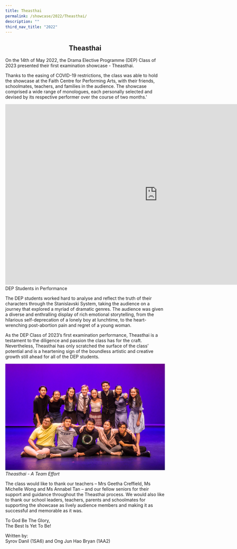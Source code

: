 ```yaml
---
title: Theasthai
permalink: /showcase/2022/Theasthai/
description: ""
third_nav_title: "2022"
---
```

## <center> Theasthai</center>

On the 14th of May 2022, the Drama Elective Programme (DEP) Class of 2023 presented their first examination showcase - Theasthai.

  

Thanks to the easing of COVID-19 restrictions, the class was able to hold the showcase at the Faith Centre for Performing Arts, with their friends, schoolmates, teachers, and families in the audience. The showcase comprised a wide range of monologues, each personally selected and devised by its respective performer over the course of two months.'

<iframe allowfullscreen="true" height="569" width="960" frameborder="0" src="https://docs.google.com/presentation/d/e/2PACX-1vRr2ekZN1cUIY3GkkEJD0rwqzAMO9hGWBTAGVHHWcoxw2gIAAlmh-sDDMQimMKZ_i0ARc_DzkFdOtqI/embed?start=false&amp;loop=false&amp;delayms=3000"></iframe>
DEP Students in Performance

The DEP students worked hard to analyse and reflect the truth of their characters through the Stanislavski System, taking the audience on a journey that explored a myriad of dramatic genres. The audience was given a diverse and enthralling display of rich emotional storytelling, from the hilarious self-deprecation of a lonely boy at lunchtime, to the heart-wrenching post-abortion pain and regret of a young woman.

  

As the DEP Class of 2023’s first examination performance, Theasthai is a testament to the diligence and passion the class has for the craft. Nevertheless, Theasthai has only scratched the surface of the class’ potential and is a heartening sign of the boundless artistic and creative growth still ahead for all of the DEP students.

![](/images/1.jpeg)
_Theasthai - A Team Effort_

The class would like to thank our teachers – Mrs Geetha Creffield, Ms Michelle Wong and Ms Annabel Tan – and our fellow seniors for their support and guidance throughout the Theasthai process. We would also like to thank our school leaders, teachers, parents and schoolmates for supporting the showcase as lively audience members and making it as successful and memorable as it was.

  

To God Be The Glory,&nbsp;<br>
The Best Is Yet To Be!

  

Written by:&nbsp;<br>
Syrov Danil (1SA6) and Ong Jun Hao Bryan (1AA2)